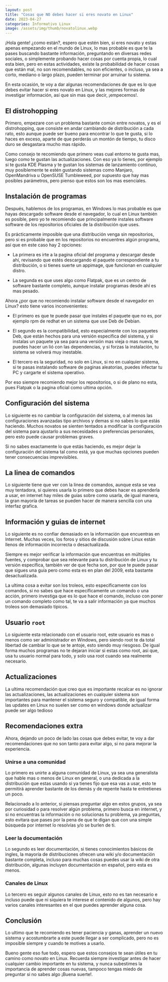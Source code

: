 ```yaml
---
layout: post
title: "Cosas que NO debes hacer si eres novato en Linux"
date: 2023-04-27
categories: Informativo Linux
image: /assets/img/thumb/novatolinux.webp
---
```


¡Hola gente! ¿como están?, espero que estén bien, si eres novato y estas apenas empezando en el mundo de Linux, lo mas probable es que te la pases buscando bastante información, preguntando en diversas redes sociales, o simplemente probando hacer cosas por cuenta propia, lo cual esta bien, pero en estas actividades, existe la probabilidad de hacer cosas que están mal, no son recomendables, no son eficientes, o incluso, ya sea a corto, mediano o largo plazo, pueden terminar por arruinar tu sistema.

En esta ocasión, te voy a dar algunas recomendaciones de que es lo que debes evitar hacer si eres novato en Linux, y las mejores formas de investigar información, así que sin mas que decir, ¡empecemos!.

## El distrohopping

Primero, empezare con un problema bastante común entre novatos, y es el distrohopping, que consiste en andar cambiando de distribución a cada rato, esto aunque puede ser bueno para encontrar lo que te gusta, si lo haces en exceso, aparte de que perderás un montón de tiempo, tu disco duro se desgastara mucho mas rápido.

Como consejo te recomiendo que primero veas cual entorno te gusta mas, luego como te gustan las actualizaciones. Con eso ya lo tienes, por ejemplo si te gusta KDE Plasma y te gustan los sistemas de lanzamiento continuo, muy posiblemente te estén gustando sistemas como Manjaro, OpenMandriva u OpenSUSE Tumbleweed, por supuesto que hay mas posibles parámetros, pero pienso que estos son los mas esenciales.

## Instalación de programas

Después, hablemos de los programas, en Windows lo mas probable es que hayas descargado software desde el navegador, lo cual en Linux también es posible, pero yo te recomiendo que principalmente instales software software de los repositorios oficiales de la distribución que uses.

Es prácticamente imposible que una distribución venga sin repositorios, pero si es probable que en los repositorios no encuentres algún programa, así que en este caso hay 2 opciones:

* La primera es irte a la pagina oficial del programa y descargar desde ahí, revisando que estés descargando el paquete correspondiente a tu distribución, o si tienes suerte un appimage, que funcionan en cualquier distro.

- La segunda es que uses algo como Flatpak, que es un centro de software bastante completo, aunque instalar programas desde ahí es mas pesado.

Ahora ¿por que no recomiendo instalar software desde el navegador en Linux? esto tiene varios inconvenientes:

- El primero es que te puede pasar que instales el paquete que no es, por ejemplo rpm de redhat en un sistema que use Deb de Debian.

- El segundo es la compatibilidad, esto especialmente con los paquetes Deb, que están hechos para una versión especifica del sistema, y si instalas un paquete ya sea para una versión mas vieja o mas nueva, te puedes hacer un lió con las dependencias, y si forzas la instalación, tu sistema se volverá muy inestable.

- El tercero es la seguridad, no solo en Linux, si no en cualquier sistema, si te pasas instalando software de paginas aleatorias, puedes infectar tu PC y cargarte el sistema operativo.

Por eso siempre recomiendo mejor los repositorios, o si de plano no esta, pues Flatpak o la pagina oficial como ultima opción.

## Configuración del sistema

Lo siguiente es no cambiar la configuración del sistema, o al menos las configuraciones avanzadas tipo archivos y demas si no sabes lo que estás haciendo. Muchos novatos se sienten tentados a modificar la configuración del sistema para ajustarlo a sus necesidades o preferencias personales, pero esto puede causar problemas graves.

Si no sabes exactamente lo que estás haciendo, es mejor dejar la configuración del sistema tal como está, ya que muchas opciones pueden tener consecuencias imprevisibles. 

## La linea de comandos

Lo siguiente tiene que ver con la linea de comandos, aunque esta se vea muy tentadora, si quieres usarla lo primero que debes hacer es aprenderla a usar, en internet hay miles de guías sobre como usarla, de igual manera, la gran mayoría de tareas se pueden hacer de manera sencilla con una interfaz grafica.

## Información y guias de internet

Lo siguiente es no confiar demasiado en la información que encuentras en Internet. Muchas veces, los foros y sitios de discusión sobre Linux están llenos de información incorrecta o desactualizada.

Siempre es mejor verificar la información que encuentras en múltiples fuentes, y comprobar que sea relevante para tu distribución de Linux y tu versión específica, también ver de que fecha son, por que te puede pasar que sigues una guía pero como esta es en plan del 2009, esta bastante desactualizada.

La ultima cosa a evitar son los troleos, esto específicamente con los comandos, si no sabes que hace específicamente un comando o una acción, primero investiga que es lo que hace el comando, incluso con poner un comando completo como tal, te va a salir información ya que muchos troleos son demasiado típicos.

## Usuario `root`

Lo siguiente esta relacionado con el usuario root, este usuario es mas o menos como ser administrador en Windows, pero siendo root te da total libertad de cambiar lo que se te antoje, esto siendo muy riesgoso. De igual forma muchos programas no te dejaran iniciar si estas como root, asi que, usa tu usuario normal para todo, y solo usa root cuando sea realmente necesario.

## Actualizaciones

La ultima recomendación que creo que es importante recalcar es no ignorar las actualizaciones, las actualizaciones en cualquier sistema son importantes para mantener el sistema seguro y compatible, de igual forma las updates en Linux no suelen ser como en windows donde actualizar puede ser algo tedioso

## Recomendaciones extra

Ahora, dejando un poco de lado las cosas que debes evitar, te voy a dar recomendaciones que no son tanto para evitar algo, si no para mejorar la experiencia.

### Unirse a una comunidad

Lo primero es unirte a alguna comunidad de Linux, ya sea una generalista que hable mas o menos de Linux en general, o una dedicada a la distribución que estas usando si ya tienes fijo que esa vas a usar, esto te permitirá aprender bastante de los demás y de repente hasta te entretienes un poco.

Relacionado a lo anterior, si piensas preguntar algo en estos grupos, ya sea por curiosidad o para resolver algún problema, primero busca en internet, y si no encuentras la información o no solucionas tu problema, ya preguntas, esto evitara que pases por la pena de que te digan que con una simple búsqueda por internet lo resolvías y/o se burlen de ti.

### Leer la documentación

Lo segundo es leer documentación, si tienes conocimientos básicos de ingles, la mayoría de distribuciones ofrecen una wiki y/o documentación bastante completa, incluso para muchas cosas puedes usar la wiki de otra distribución, algunas incluyen documentación en español, pero esta es menos.

### Canales de Linux

Lo tercero es seguir algunos canales de Linux, esto no es tan necesario e incluso puede que ni siquiera te interese el contenido de algunos, pero hay varios canales interesantes en el que puedes aprender alguna cosa.

## Conclusión

Lo ultimo que te recomiendo es tener paciencia y ganas, aprender un nuevo sistema y acostumbrarte a este puede llegar a ser complicado, pero no es imposible siempre y cuando te motives a usarlo.

Bueno gente eso fue todo, espero que estos consejos te sean útiles en tu camino como novato en Linux. Recuerda siempre investigar antes de hacer cualquier cambio importante en tu sistema, y nunca subestimes la importancia de aprender cosas nuevas, tampoco tengas miedo de preguntar si no sabes algo ¡Buena suerte!.